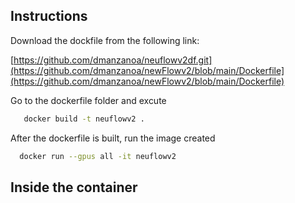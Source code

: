 ## Instructions
Download the dockfile from the following link:

[https://github.com/dmanzanoa/neuflowv2df.git](https://github.com/dmanzanoa/newFlowv2/blob/main/Dockerfile](https://github.com/dmanzanoa/newFlowv2/blob/main/Dockerfile)


Go to the dockerfile folder and excute

```bash
   docker build -t neuflowv2 .
```
After the dockerfile is built, run the image created

```bash
  docker run --gpus all -it neuflowv2
```

## Inside the container

